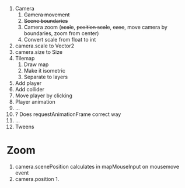 1. Camera
    1. ~~Camera movement~~
    1. ~~Scene boundaries~~
    1. Camera zoom (~~scale~~, ~~position scale~~, ~~ease~~, move camera by boundaries, zoom from center)
    1. Convert scale from float to int
1. camera.scale to Vector2
1. camera.size to Size
1. Tilemap
    1. Draw map
    1. Make it isometric
    1. Separate to layers
1. Add player
1. Add collider
1. Move player by clicking
1. Player animation
1. ...
1. ? Does requestAnimationFrame correct way
1. ...
1. Tweens

# Zoom

1. camera.scenePosition calculates in mapMouseInput on mousemove event
1. camera.position
    1. 
